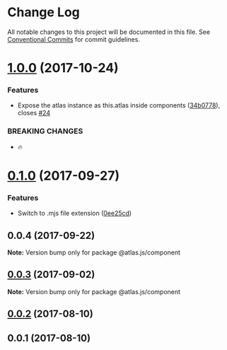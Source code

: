 # Change Log

All notable changes to this project will be documented in this file.
See [Conventional Commits](https://conventionalcommits.org) for commit guidelines.

<a name="1.0.0"></a>
# [1.0.0](https://github.com/strvcom/atlas.js/compare/@atlas.js/component@0.1.0...@atlas.js/component@1.0.0) (2017-10-24)


### Features

* Expose the atlas instance as this.atlas inside components ([34b0778](https://github.com/strvcom/atlas.js/commit/34b0778)), closes [#24](https://github.com/strvcom/atlas.js/issues/24)


### BREAKING CHANGES

* 🔥




<a name="0.1.0"></a>
# [0.1.0](https://github.com/strvcom/atlas.js/compare/@atlas.js/component@0.0.4...@atlas.js/component@0.1.0) (2017-09-27)


### Features

* Switch to .mjs file extension ([0ee25cd](https://github.com/strvcom/atlas.js/commit/0ee25cd))




<a name="0.0.4"></a>
## 0.0.4 (2017-09-22)




**Note:** Version bump only for package @atlas.js/component

<a name="0.0.3"></a>
## [0.0.3](https://github.com/strvcom/atlas.js/compare/@atlas.js/component@0.0.2...@atlas.js/component@0.0.3) (2017-09-02)




**Note:** Version bump only for package @atlas.js/component

<a name="0.0.2"></a>
## [0.0.2](https://github.com/strvcom/atlas.js/compare/@atlas.js/component@0.0.1...@atlas.js/component@0.0.2) (2017-08-10)




<a name="0.0.1"></a>
## 0.0.1 (2017-08-10)
